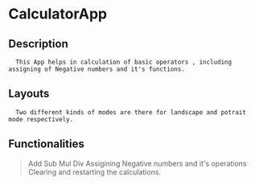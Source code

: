 # CalculatorApp
## Description 
      This App helps in calculation of basic operators , including assigning of Negative numbers and it's functions.

## Layouts 
      Two different kinds of modes are there for landscape and potrait mode respectively.
## Functionalities
>Add
>Sub
>Mul
>Div
>Assigining Negative numbers and it's operations
>Clearing and restarting the calculations.
